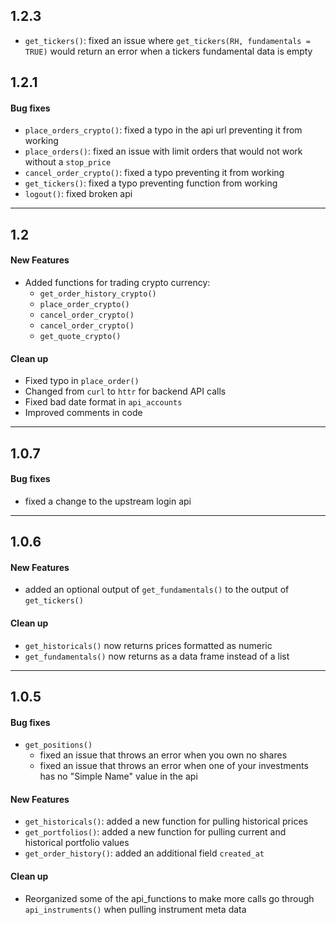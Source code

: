 ## 1.2.3
  - `get_tickers()`: fixed an issue where `get_tickers(RH, fundamentals = TRUE)` would return an error when a tickers fundamental data is empty

## 1.2.1

#### Bug fixes
  - `place_orders_crypto()`: fixed a typo in the api url preventing it from working
  - `place_orders()`: fixed an issue with limit orders that would not work without a `stop_price`
  - `cancel_order_crypto()`: fixed a typo preventing it from working
  - `get_tickers()`: fixed a typo preventing function from working
  - `logout()`: fixed broken api


-----------------------------------------------------------------------------------------------------------------------------

## 1.2

#### New Features
  - Added functions for trading crypto currency:
    - `get_order_history_crypto()`
    - `place_order_crypto()`
    - `cancel_order_crypto()`
    - `cancel_order_crypto()`
    - `get_quote_crypto()`

#### Clean up
  - Fixed typo in `place_order()`
  - Changed from `curl` to `httr` for backend API calls
  - Fixed bad date format in `api_accounts`
  - Improved comments in code

-----------------------------------------------------------------------------------------------------------------------------

## 1.0.7

#### Bug fixes
  - fixed a change to the upstream login api

-----------------------------------------------------------------------------------------------------------------------------

## 1.0.6

#### New Features
  - added an optional output of `get_fundamentals()` to the output of `get_tickers()`

#### Clean up
  - `get_historicals()` now returns prices formatted as numeric
  - `get_fundamentals()` now returns as a data frame instead of a list

-----------------------------------------------------------------------------------------------------------------------------

## 1.0.5

#### Bug fixes
  - `get_positions()`
    - fixed an issue that throws an error when you own no shares
    - fixed an issue that throws an error when one of your investments has no "Simple Name" value in the api

#### New Features
  - `get_historicals()`: added a new function for pulling historical prices
  - `get_portfolios()`: added a new function for pulling current and historical portfolio values
  - `get_order_history()`: added an additional field `created_at`

#### Clean up
  - Reorganized some of the api_functions to make more calls go through `api_instruments()` when pulling instrument meta data
